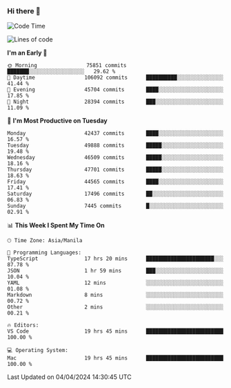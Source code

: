 ### Hi there 👋

<!--START_SECTION:waka-->
![Code Time](http://img.shields.io/badge/Code%20Time-5%2C015%20hrs%2054%20mins-blue)

![Lines of code](https://img.shields.io/badge/From%20Hello%20World%20I%27ve%20Written-116.3%20million%20lines%20of%20code-blue)

**I'm an Early 🐤** 

```text
🌞 Morning                75851 commits       ███████░░░░░░░░░░░░░░░░░░   29.62 % 
🌆 Daytime                106092 commits      ██████████░░░░░░░░░░░░░░░   41.44 % 
🌃 Evening                45704 commits       ████░░░░░░░░░░░░░░░░░░░░░   17.85 % 
🌙 Night                  28394 commits       ███░░░░░░░░░░░░░░░░░░░░░░   11.09 % 
```
📅 **I'm Most Productive on Tuesday** 

```text
Monday                   42437 commits       ████░░░░░░░░░░░░░░░░░░░░░   16.57 % 
Tuesday                  49888 commits       █████░░░░░░░░░░░░░░░░░░░░   19.48 % 
Wednesday                46509 commits       █████░░░░░░░░░░░░░░░░░░░░   18.16 % 
Thursday                 47701 commits       █████░░░░░░░░░░░░░░░░░░░░   18.63 % 
Friday                   44565 commits       ████░░░░░░░░░░░░░░░░░░░░░   17.41 % 
Saturday                 17496 commits       ██░░░░░░░░░░░░░░░░░░░░░░░   06.83 % 
Sunday                   7445 commits        █░░░░░░░░░░░░░░░░░░░░░░░░   02.91 % 
```


📊 **This Week I Spent My Time On** 

```text
🕑︎ Time Zone: Asia/Manila

💬 Programming Languages: 
TypeScript               17 hrs 20 mins      ██████████████████████░░░   87.78 % 
JSON                     1 hr 59 mins        ███░░░░░░░░░░░░░░░░░░░░░░   10.04 % 
YAML                     12 mins             ░░░░░░░░░░░░░░░░░░░░░░░░░   01.08 % 
Markdown                 8 mins              ░░░░░░░░░░░░░░░░░░░░░░░░░   00.72 % 
Other                    2 mins              ░░░░░░░░░░░░░░░░░░░░░░░░░   00.21 % 

🔥 Editors: 
VS Code                  19 hrs 45 mins      █████████████████████████   100.00 % 

💻 Operating System: 
Mac                      19 hrs 45 mins      █████████████████████████   100.00 % 
```


 Last Updated on 04/04/2024 14:30:45 UTC
<!--END_SECTION:waka-->


<!--
**rad182/rad182** is a ✨ _special_ ✨ repository because its `README.md` (this file) appears on your GitHub profile.

Here are some ideas to get you started:

- 🔭 I’m currently working on ...
- 🌱 I’m currently learning ...
- 👯 I’m looking to collaborate on ...
- 🤔 I’m looking for help with ...
- 💬 Ask me about ...
- 📫 How to reach me: ...
- 😄 Pronouns: ...
- ⚡ Fun fact: ...
-->
